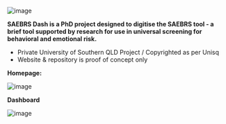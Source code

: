 
![image](https://github.com/user-attachments/assets/c44b14d1-cbd9-431f-a630-a831f9811a55)


**SAEBRS Dash is a PhD project designed to digitise the SAEBRS tool - a brief tool supported by research for use in universal screening for behavioral
and emotional risk.**


- Private University of Southern QLD Project / Copyrighted as per Unisq
- Website & repository is proof of concept only 

**Homepage:**

![image](https://github.com/user-attachments/assets/7f2abedf-3b22-4bea-a11f-a88ef066a663)


**Dashboard**

![image](https://github.com/user-attachments/assets/edf09133-7675-44ce-a943-13d999368248)
